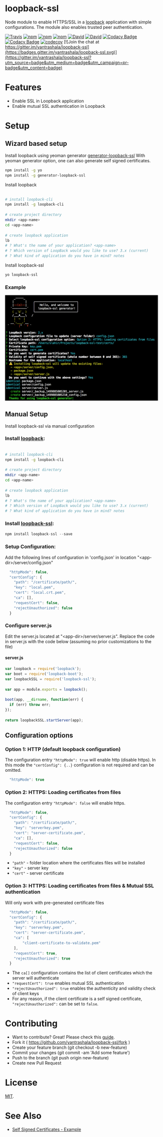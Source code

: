 # loopback-ssl

Node module to enable HTTPS/SSL in a [loopback] application with simple configurations. The module also enables trusted peer authentication.

[![Travis](https://img.shields.io/travis/yantrashala/loopback-ssl.svg?style=plastic)](https://img.shields.io/travis/yantrashala/loopback-ssl/master.svg) [![npm](https://img.shields.io/npm/dm/loopback-ssl.svg?style=plastic)](https://nodei.co/npm/loopback-ssl/) [![npm](https://img.shields.io/npm/dt/loopback-ssl.svg?style=plastic)](https://nodei.co/npm/loopback-ssl/) [![npm](https://img.shields.io/npm/l/loopback-ssl.svg?style=plastic)](https://github.com/yantrashala/loopback-ssl) [![David](https://img.shields.io/david/dev/yantrashala/loopback-ssl.svg?style=plastic)](https://www.npmjs.com/package/loopback-ssl) [![David](https://img.shields.io/david/yantrashala/loopback-ssl.svg?style=plastic)](https://www.npmjs.com/package/loopback-ssl) [![Codacy Badge](https://api.codacy.com/project/badge/Grade/74ddc643152f4f439d6ef7d99ed9d5f6)](https://www.codacy.com/app/siddhartha-lahiri/loopback-ssl?utm_source=github.com&amp;utm_medium=referral&amp;utm_content=yantrashala/loopback-ssl&amp;utm_campaign=Badge_Grade) [![Codacy Badge](https://api.codacy.com/project/badge/Coverage/74ddc643152f4f439d6ef7d99ed9d5f6)](https://www.codacy.com/app/siddhartha-lahiri/loopback-ssl?utm_source=github.com&amp;utm_medium=referral&amp;utm_content=yantrashala/loopback-ssl&amp;utm_campaign=Badge_Coverage) [![codecov](https://codecov.io/gh/yantrashala/loopback-ssl/branch/master/graph/badge.svg)](https://codecov.io/gh/yantrashala/loopback-ssl) [![Join the chat at https://gitter.im/yantrashala/loopback-ssl](https://badges.gitter.im/yantrashala/loopback-ssl.svg)](https://gitter.im/yantrashala/loopback-ssl?utm_source=badge&utm_medium=badge&utm_campaign=pr-badge&utm_content=badge)


# Features
- Enable SSL in Loopback application
- Enable mutual SSL authentication in Loopback

# Setup

## Wizard based setup
Install loopback using yeoman generator [generator-loopback-ssl](https://www.npmjs.com/package/generator-loopback-ssl)
With yeoman generator option, one can also generate self signed certificates.

```bash
npm install -g yo
npm install -g generator-loopback-ssl
```

Install loopback

```bash

# install loopback-cli
npm install -g loopback-cli

# create project directory
mkdir <app-name>
cd <app-name>

# create loopback application
lb
# ? What's the name of your application? <app-name>
# ? Which version of LoopBack would you like to use? 3.x (current)
# ? What kind of application do you have in mind? notes
```

Install loopback-ssl

```bash
yo loopback-ssl
```

### Example
![generator-loopback-ssl](./asset/generator.png)


## Manual Setup
Install loopback-ssl via manual configuration

### Install [loopback]:
```bash

# install loopback-cli
npm install -g loopback-cli

# create project directory
mkdir <app-name>
cd <app-name>

# create loopback application
lb
# ? What's the name of your application? <app-name>
# ? Which version of LoopBack would you like to use? 3.x (current)
# ? What kind of application do you have in mind? notes
```

### Install [loopback-ssl]:
```js
npm install loopback-ssl --save
```

### Setup Configuration:
Add the following lines of configuration in 'config.json' in location "\<app-dir\>/server/config.json"
```js
  "httpMode": false,
  "certConfig": {
    "path": "/certificate/path/",
    "key": "local.pem",
    "cert": "local.crt.pem",
    "ca": [],
    "requestCert": false,
    "rejectUnauthorized": false
  }
```

### Configure server.js
Edit the server.js located at "\<app-dir\>/server/server.js". Replace the code in server.js with the code below (assuming no prior customizations to the file)

#### server.js
```js
var loopback = require('loopback');
var boot = require('loopback-boot');
var loopbackSSL = require('loopback-ssl');

var app = module.exports = loopback();

boot(app, __dirname, function(err) {
  if (err) throw err;
});

return loopbackSSL.startServer(app);
```
## Configuration options

### Option 1: HTTP (default loopback configuration)
The configuration entry `"httpMode": true` will enable http (disable https). In this mode the `"certConfig": {..}` configuration is not required and can be omitted.
```js
  "httpMode": true
```

### Option 2: HTTPS: Loading certificates from files
The configuration entry `"httpMode": false` will enable https.
```js
  "httpMode": false,
  "certConfig": {
    "path": "/certificate/path/",
    "key": "serverkey.pem",
    "cert": "server-certificate.pem",
    "ca": [],
    "requestCert": false,
    "rejectUnauthorized": false
  }
```
- `"path"` - folder location where the certificates files will be installed
- `"key"` - server key
- `"cert"` - server certificate

### Option 3: HTTPS: Loading certificates from files & Mutual SSL authentication
Will only work with pre-generated certificate files
```js
  "httpMode": false,
  "certConfig": {
    "path": "/certificate/path/",
    "key": "serverkey.pem",
    "cert": "server-certificate.pem",
    "ca": [
        "client-certificate-to-validate.pem"
    ],
    "requestCert": true,
    "rejectUnauthorized": true
  }
```
- The `ca[]` configuration contains the list of client certificates which the server will authenticate
- `"requestCert": true` enables mutual SSL authentication
- `"rejectUnauthorized": true` enables the authenticity and validity check of client keys
- For any reason, if the client certificate is a self signed certificate, `"rejectUnauthorized":` can be set to `false`.



# Contributing

- Want to contribute? Great! Please check this [guide](https://github.com/yantrashala/loopback-ssl/blob/master/CONTRIBUTING.md).
- Fork it ( https://github.com/yantrashala/loopback-ssl/fork )
- Create your feature branch (git checkout -b new-feature)
- Commit your changes (git commit -am 'Add some feature')
- Push to the branch (git push origin new-feature)
- Create new Pull Request

# License

[MIT](./LICENSE).

# See Also
- [Self Signed Certificates - Example][self_signed]

[loopback]: http://loopback.io
[loopback-ssl]: https://www.npmjs.com/package/loopback-ssl
[trusted_peer]: https://github.com/coolaj86/nodejs-ssl-trusted-peer-example
[self_signed]: https://github.com/coolaj86/nodejs-self-signed-certificate-example
